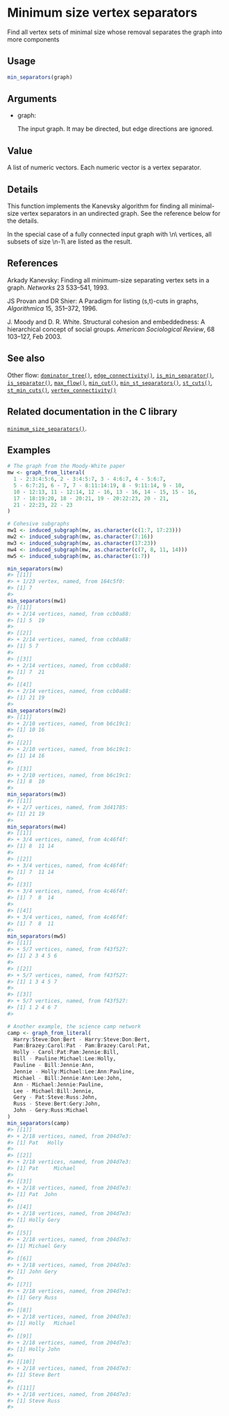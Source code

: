 # Minimum size vertex separators

Find all vertex sets of minimal size whose removal separates the graph
into more components

## Usage

``` r
min_separators(graph)
```

## Arguments

- graph:

  The input graph. It may be directed, but edge directions are ignored.

## Value

A list of numeric vectors. Each numeric vector is a vertex separator.

## Details

This function implements the Kanevsky algorithm for finding all
minimal-size vertex separators in an undirected graph. See the reference
below for the details.

In the special case of a fully connected input graph with \\n\\
vertices, all subsets of size \\n-1\\ are listed as the result.

## References

Arkady Kanevsky: Finding all minimum-size separating vertex sets in a
graph. *Networks* 23 533–541, 1993.

JS Provan and DR Shier: A Paradigm for listing (s,t)-cuts in graphs,
*Algorithmica* 15, 351–372, 1996.

J. Moody and D. R. White. Structural cohesion and embeddedness: A
hierarchical concept of social groups. *American Sociological Review*,
68 103–127, Feb 2003.

## See also

Other flow:
[`dominator_tree()`](https://r.igraph.org/reference/dominator_tree.md),
[`edge_connectivity()`](https://r.igraph.org/reference/edge_connectivity.md),
[`is_min_separator()`](https://r.igraph.org/reference/is_min_separator.md),
[`is_separator()`](https://r.igraph.org/reference/is_separator.md),
[`max_flow()`](https://r.igraph.org/reference/max_flow.md),
[`min_cut()`](https://r.igraph.org/reference/min_cut.md),
[`min_st_separators()`](https://r.igraph.org/reference/min_st_separators.md),
[`st_cuts()`](https://r.igraph.org/reference/st_cuts.md),
[`st_min_cuts()`](https://r.igraph.org/reference/st_min_cuts.md),
[`vertex_connectivity()`](https://r.igraph.org/reference/vertex_connectivity.md)

## Related documentation in the C library

[`minimum_size_separators()`](https://igraph.org/c/html/latest/igraph-Separators.html#igraph_minimum_size_separators).

## Examples

``` r
# The graph from the Moody-White paper
mw <- graph_from_literal(
  1 - 2:3:4:5:6, 2 - 3:4:5:7, 3 - 4:6:7, 4 - 5:6:7,
  5 - 6:7:21, 6 - 7, 7 - 8:11:14:19, 8 - 9:11:14, 9 - 10,
  10 - 12:13, 11 - 12:14, 12 - 16, 13 - 16, 14 - 15, 15 - 16,
  17 - 18:19:20, 18 - 20:21, 19 - 20:22:23, 20 - 21,
  21 - 22:23, 22 - 23
)

# Cohesive subgraphs
mw1 <- induced_subgraph(mw, as.character(c(1:7, 17:23)))
mw2 <- induced_subgraph(mw, as.character(7:16))
mw3 <- induced_subgraph(mw, as.character(17:23))
mw4 <- induced_subgraph(mw, as.character(c(7, 8, 11, 14)))
mw5 <- induced_subgraph(mw, as.character(1:7))

min_separators(mw)
#> [[1]]
#> + 1/23 vertex, named, from 164c5f0:
#> [1] 7
#> 
min_separators(mw1)
#> [[1]]
#> + 2/14 vertices, named, from ccb0a88:
#> [1] 5  19
#> 
#> [[2]]
#> + 2/14 vertices, named, from ccb0a88:
#> [1] 5 7
#> 
#> [[3]]
#> + 2/14 vertices, named, from ccb0a88:
#> [1] 7  21
#> 
#> [[4]]
#> + 2/14 vertices, named, from ccb0a88:
#> [1] 21 19
#> 
min_separators(mw2)
#> [[1]]
#> + 2/10 vertices, named, from b6c19c1:
#> [1] 10 16
#> 
#> [[2]]
#> + 2/10 vertices, named, from b6c19c1:
#> [1] 14 16
#> 
#> [[3]]
#> + 2/10 vertices, named, from b6c19c1:
#> [1] 8  10
#> 
min_separators(mw3)
#> [[1]]
#> + 2/7 vertices, named, from 3d41785:
#> [1] 21 19
#> 
min_separators(mw4)
#> [[1]]
#> + 3/4 vertices, named, from 4c46f4f:
#> [1] 8  11 14
#> 
#> [[2]]
#> + 3/4 vertices, named, from 4c46f4f:
#> [1] 7  11 14
#> 
#> [[3]]
#> + 3/4 vertices, named, from 4c46f4f:
#> [1] 7  8  14
#> 
#> [[4]]
#> + 3/4 vertices, named, from 4c46f4f:
#> [1] 7  8  11
#> 
min_separators(mw5)
#> [[1]]
#> + 5/7 vertices, named, from f43f527:
#> [1] 2 3 4 5 6
#> 
#> [[2]]
#> + 5/7 vertices, named, from f43f527:
#> [1] 1 3 4 5 7
#> 
#> [[3]]
#> + 5/7 vertices, named, from f43f527:
#> [1] 1 2 4 6 7
#> 

# Another example, the science camp network
camp <- graph_from_literal(
  Harry:Steve:Don:Bert - Harry:Steve:Don:Bert,
  Pam:Brazey:Carol:Pat - Pam:Brazey:Carol:Pat,
  Holly - Carol:Pat:Pam:Jennie:Bill,
  Bill - Pauline:Michael:Lee:Holly,
  Pauline - Bill:Jennie:Ann,
  Jennie - Holly:Michael:Lee:Ann:Pauline,
  Michael - Bill:Jennie:Ann:Lee:John,
  Ann - Michael:Jennie:Pauline,
  Lee - Michael:Bill:Jennie,
  Gery - Pat:Steve:Russ:John,
  Russ - Steve:Bert:Gery:John,
  John - Gery:Russ:Michael
)
min_separators(camp)
#> [[1]]
#> + 2/18 vertices, named, from 204d7e3:
#> [1] Pat   Holly
#> 
#> [[2]]
#> + 2/18 vertices, named, from 204d7e3:
#> [1] Pat     Michael
#> 
#> [[3]]
#> + 2/18 vertices, named, from 204d7e3:
#> [1] Pat  John
#> 
#> [[4]]
#> + 2/18 vertices, named, from 204d7e3:
#> [1] Holly Gery 
#> 
#> [[5]]
#> + 2/18 vertices, named, from 204d7e3:
#> [1] Michael Gery   
#> 
#> [[6]]
#> + 2/18 vertices, named, from 204d7e3:
#> [1] John Gery
#> 
#> [[7]]
#> + 2/18 vertices, named, from 204d7e3:
#> [1] Gery Russ
#> 
#> [[8]]
#> + 2/18 vertices, named, from 204d7e3:
#> [1] Holly   Michael
#> 
#> [[9]]
#> + 2/18 vertices, named, from 204d7e3:
#> [1] Holly John 
#> 
#> [[10]]
#> + 2/18 vertices, named, from 204d7e3:
#> [1] Steve Bert 
#> 
#> [[11]]
#> + 2/18 vertices, named, from 204d7e3:
#> [1] Steve Russ 
#> 
```
